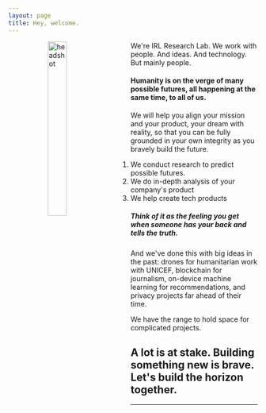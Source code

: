 ```yaml
---
layout: page
title: Hey, welcome.
---
```


<figure>
	
  <img src="/assets/headshot2.jpg" alt="headshot" align="left" style="width:30%" hspace="40">
  
</figure>


We're IRL Research Lab. We work with people. And ideas. And technology. But mainly people. 

#### Humanity is on the verge of many possible futures, all happening at the same time, to all of us. 

We will help you align your mission and your product, your dream with reality, so that you can be fully grounded in your own integrity as you bravely build the future. 

1. We conduct research to predict possible futures. 
2. We do in-depth analysis of your company's product
3. We help create tech products 

##### Think of it as the feeling you get when someone has your back and *tells the truth*. 

And we've done this with big ideas in the past: drones for humanitarian work with UNICEF, blockchain for journalism, on-device machine learning for recommendations, and privacy projects far ahead of their time.

We have the range to hold space for complicated projects.

## A lot is at stake. Building something new is brave. Let's build the horizon together. 




***